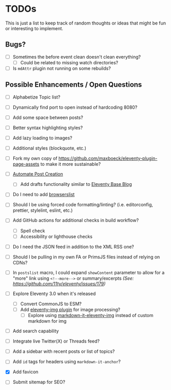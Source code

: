 # TODOs

This is just a list to keep track of random thoughts or ideas that might be fun or interesting to implement.

## Bugs?
- [ ] Sometimes the before event clean doesn't clean everything?
  - [ ] Could be related to missing watch directories?
- [ ] Is `mdAttr` plugin not running on some rebuilds?

## Possible Enhancements / Open Questions
- [ ] Alphabetize Topic list?
- [ ] Dynamically find port to open instead of hardcoding 8080?
- [ ] Add some space between posts?
- [ ] Better syntax highlighting styles?
- [ ] Add lazy loading to images?
- [ ] Additional styles (blockquote, etc.)
- [ ] Fork my own copy of https://github.com/maxboeck/eleventy-plugin-page-assets to make it more sustainable?
- [ ] [Automate Post Creation](https://johnwargo.com/posts/2023/automating-eleventy-post-creation/)
    - [ ] Add drafts functionality similar to [Eleventy Base Blog](https://github.com/11ty/eleventy-base-blog/blob/main/eleventy.config.drafts.js)
- [ ] Do I need to add [browserslist](https://github.com/postcss/autoprefixer?tab=readme-ov-file#browsers)
- [ ] Should I be using forced code formatting/linting? (i.e. editorconfig, prettier, stylelint, eslint, etc.)
- [ ] Add GitHub actions for additional checks in build workflow?
  - [ ] Spell check
  - [ ] Accessibility or lighthouse checks
- [ ] Do I need the JSON feed in addition to the XML RSS one?
- [ ] Should I be pulling in my own FA or PrimsJS files instead of relying on CDNs?
- [ ] In `postslist` macro, I could expand `showContent` parameter to allow for a "more" link using `<!--more-->` or summary/excerpts _(See: https://github.com/11ty/eleventy/issues/179)_
- [ ] Explore Eleventy 3.0 when it's released
  - [ ] Convert CommonJS to ESM?
  - [ ] Add [eleventy-img plugin](https://www.11ty.dev/docs/plugins/image/) for image processing?
    - [ ] Explore using [markdown-it-eleventy-img](https://github.com/solution-loisir/markdown-it-eleventy-img) instead of custom markdown for img
- [ ] Add search capability
- [ ] Integrate live Twitter(X) or Threads feed?
- [ ] Add a sidebar with recent posts or list of topics?
- [ ] Add `id` tags for headers using `markdown-it-anchor`?
- [X] Add favicon
- [ ] Submit sitemap for SEO?


